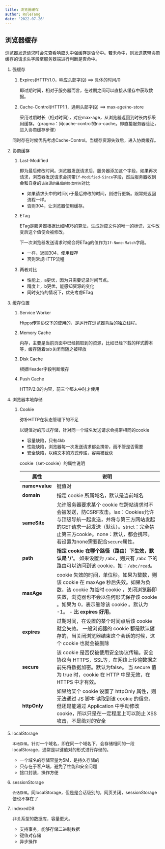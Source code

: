 ```yaml
---
title: 浏览器缓存
author: RoleTang
date: '2022-07-26'
---
```


## 浏览器缓存

​	浏览器发送请求时会先查看响应头中强缓存是否命中。若未命中，则发送携带协商缓存的请求头字段至服务器端进行判断是否命中。

1. 强缓存

   1. Expires(HTTP/1.0，响应头部字段) ==> 具体的时间/0

      即过期时间，相对于服务器而言，在过期之间可以直接从缓存中获取数据。

   2. Cache-Control(HTTP1.1，通用头部字段) ==> max-age/no-store

      采用过期时长（相对时间），对应max-age，从浏览器返回到时长内都采用缓存。（pragma：同cache-control的no-cache。即直接服务器验证，进入协商缓存步骤）

   同时存在时候优先考虑Cache-Control。当缓存资源失效后，进入协商缓存。

2. 协商缓存

   1. Last-Modified

      即为最后修改时间。浏览器发送请求后，服务器添加这个字段，如果再次请求，浏览器发送请求会携带`If-Modified-Since`字段，然后服务器收到会和自身的`该资源的最后的修改时间`对比

      - 如果请求头中的时间小于最后修改的时间，则进行更新。跟常规返回流程一样。
      - 否则304，让浏览器使用缓存。

   2. ETag

      ETag是服务器根据比如MD5的算法，生成对应文件的唯一的标识，文件改变后这个值便会被修改。

      下一次浏览器发送请求时候会将ETag的值作为`If-None-Match`字段。

      - 一样，返回304，使用缓存
      - 否则常规HTTP流程

   3. 两者对比

      - 性能上，a更优，因为只需要记录时间节点。
      - 精度上，b更优，能感知资源的变化
      - 同时支持的情况下，优先考虑ETag

3. 缓存位置

   1. Service Worker

      Htpps传输协议下的使用的，是运行在浏览器背后的独立线程。

   2. Memory Cache

      内存，主要是当前页面中已经抓取到的资源，比如已经下载的样式脚本等，缓存随着tab关闭而随之被释放

   3. Disk Cache

      根据Header字段判断缓存

   4. Push Cache

      HTTP/2.0的内容，前三个都未中时才使用

4. 浏览器本地存储

   1. Cookie

      弥补HTTP在状态管理下的不足

      以键值对的形式存储，针对同一个域名发送请求会携带相同的cookie

      - 容量缺陷，只有4kb
      - 性能缺陷，浏览器每一次发送请求都会携带，而不管是否需要
      - 安全缺陷，以纯文本的方式传递，容易被截获

      cookie（set-cookie）的属性说明

      | 属性           | 说明                                                         |
      | -------------- | ------------------------------------------------------------ |
      | **name=value** | 键值对                                                       |
      | **domain**     | 指定 cookie 所属域名，默认是当前域名                         |
      | **sameSite**   | 允许服务器要求某个 cookie 在跨站请求时不会被发送，防CSRF攻击。lax：Cookies允许与顶级导航一起发送，并将与第三方网站发起的GET请求一起发送（默认）。strict：完全禁止第三方cookie。none：默认，都会携带。若设置为none需要配合`secure`属性。 |
      | **path**       | **指定 cookie 在哪个路径（路由）下生效，默认是 '/'**。 如果设置为 `/abc`，则只有 `/abc` 下的路由可以访问到该 cookie，如：`/abc/read`。 |
      | **maxAge**     | cookie 失效的时间，单位秒。如果为整数，则该 cookie 在 maxAge 秒后失效。如果为负数，该 cookie 为临时 cookie ，关闭浏览器即失效，浏览器也不会以任何形式保存该 cookie 。如果为 0，表示删除该 cookie 。默认为 -1。 \- **比 expires 好用**。 |
      | **expires**    | 过期时间，在设置的某个时间点后该 cookie 就会失效。 一般浏览器的 cookie 都是默认储存的，当关闭浏览器结束这个会话的时候，这个 cookie 也就会被删除 |
      | **secure**     | 该 cookie 是否仅被使用安全协议传输。安全协议有 HTTPS，SSL等，在网络上传输数据之前先将数据加密。默认为false。 当 secure 值为 true 时，cookie 在 HTTP 中是无效，在 HTTPS 中才有效。 |
      | **httpOnly**   | 如果给某个 cookie 设置了 httpOnly 属性，则无法通过 JS 脚本 读取到该 cookie 的信息，但还是能通过 Application 中手动修改 cookie，所以只是在一定程度上可以防止 XSS 攻击，不是绝对的安全 |



5. localStorage

   `本地存储`。针对一个域名，即在同一个域名下，会存储相同的一段localStorage，通常是以键值对的形式进行存储的。

      - 一个域名的存储容量为5M，是持久存储的
      - 只存在于客户端，避免了性能和安全问题
      - 接口封装，操作方便


6. sessionStorage

   `会话存储`。同localStorage，但是是会话级别的，网页关闭，sessionStorage便也不存在了

7. indexedDB

   非关系型的数据库，容量更大。

   - 支持事务，能够存储二进制数据
   - 键值对存储
   - 异步操作